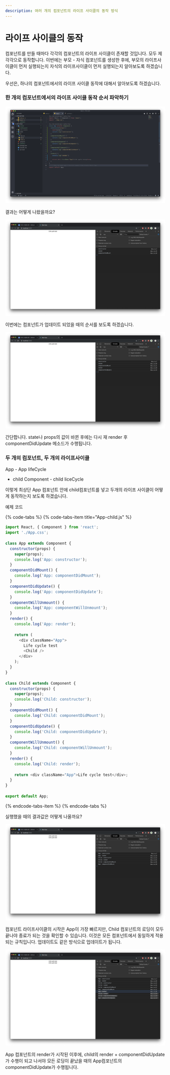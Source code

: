 ```yaml
---
description: 여러 개의 컴포넌트의 라이프 사이클의 동작 방식
---
```


# 라이프 사이클의 동작

컴포넌트를 만들 때마다 각각의 컴포넌트의 라이프 사이클이 존재할 것입니다. 모두 제각각으로 동작합니다. 이번에는 부모 - 자식 컴포넌트를 생성한 후에, 부모의 라이프사이클이 먼저 실행되는지 자식의 라이프사이클이 먼저 실행되는지 알아보도록 하겠습니다. 

우선은, 하나의 컴포넌트에서의 라이프 사이클 동작에 대해서 알아보도록 하겠습니다.

### 한 개의 컴포넌트에서의 라이프 사이클 동작 순서 파악하기

![&#xC608;&#xC81C; &#xCF54;&#xB4DC;&#xC785;&#xB2C8;&#xB2E4;. &#xAC01; &#xB77C;&#xC774;&#xD504;&#xC0AC;&#xC774;&#xD074;&#xB9C8;&#xB2E4; console.log&#xB97C; &#xC218;&#xD589;&#xD558;&#xB3C4;&#xB85D; &#xD588;&#xC2B5;&#xB2C8;&#xB2E4;.](../../.gitbook/assets/2019-04-04-12.48.52.png)

결과는 어떻게 나왔을까요?

![&#xC0DD;&#xC131;&#xC790;, render, componentDidMount &#xC21C;&#xC11C;&#xB124;&#xC694;.](../../.gitbook/assets/2019-04-04-12.49.48.png)

이번에는 컴포넌트가 업데이트 되었을 때의 순서를 보도록 하겠습니다.

![componentDidMount&#xC774;&#xD6C4; \*&#xC5C5;&#xB370;&#xC774;&#xD2B8; &#xB85C;&#xC9C1;](../../.gitbook/assets/2019-04-04-12.50.55.png)

간단합니다. state나 props의 값이 바뀐 후에는 다시 재 render 후 componentDidUpdate 메소드가 수행됩니다.

### 두 개의 컴포넌트, 두 개의 라이프사이클

App - App lifeCycle

* child Component - child liceCycle

이렇게 최상단 App 컴포넌트 안에 child컴포넌트를 넣고 두개의 라이프 사이클이 어떻게 동작하는지 보도록 하겠습니다.

예제 코드

{% code-tabs %}
{% code-tabs-item title="App-child.js" %}
```javascript
import React, { Component } from 'react';
import './App.css';

class App extends Component {
  constructor(props) {
    super(props);
    console.log('App: constructor');
  }
  componentDidMount() {
    console.log('App: componentDidMount');
  }
  componentDidUpdate() {
    console.log('App: componentDidUpdate');
  }
  componentWillUnmount() {
    console.log('App: componentWillUnmount');
  }
  render() {
    console.log('App: render');

    return (
      <div className="App">
        Life cycle test
        <Child />
      </div>
    );
  }
}

class Child extends Component {
  constructor(props) {
    super(props);
    console.log('Child: constructor');
  }
  componentDidMount() {
    console.log('Child: componentDidMount');
  }
  componentDidUpdate() {
    console.log('Child: componentDidUpdate');
  }
  componentWillUnmount() {
    console.log('Child: componentWillUnmount');
  }
  render() {
    console.log('Child: render');

    return <div className="App">Life cycle test</div>;
  }
}

export default App;

```
{% endcode-tabs-item %}
{% endcode-tabs %}

실행했을 때의 결과값은 어떻게 나올까요? 

![App&#xC2DC;&#xC791; - Child &#xC2DC;&#xC791;+&#xC885;&#xB8CC; - App &#xC885;&#xB8CC;](../../.gitbook/assets/2019-04-04-12.55.43.png)

컴포넌트 라이프사이클의 시작은 App이 가장 빠르지만, Child 컴포넌트의 로딩이 모두 끝나야 종료가 되는 것을 확인할 수 있습니다. 이것은 모든 컴포넌트에서 동일하게 적용되는 규칙입니다. 업데이트도 같은 방식으로 업데이트가 됩니다.

![App render - child render componentDidUpdate - App componentDidUpdate](../../.gitbook/assets/2019-04-04-12.57.40.png)

App 컴포넌트의 render가 시작된 이후에, child의 render + componentDidUpdate가 수행이 되고 나서야 모든 로딩이 끝났을 때의 App컴포넌트의 componentDidUpdate가 수행됩니다.

